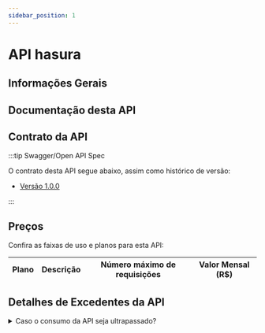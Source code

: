 ```yaml
---
sidebar_position: 1
---
```


# API hasura

## Informações Gerais



## Documentação desta API



## Contrato da API

:::tip Swagger/Open API Spec

O contrato desta API segue abaixo, assim como histórico de versão:

 - [Versão 1.0.0](swagger/agritec-api/)

:::


## Preços

Confira as faixas de uso e planos para esta API:

| Plano  | Descrição | Número máximo de requisições  | Valor Mensal (R$)| 
|--|--|--|--| 


## Detalhes de Excedentes da API

<details>
  <summary>Caso o consumo da API seja ultrapassado?</summary>
  <div>
    <div>
    Caso ultrapassar o número máximo de requisições por mês, serão cobrados R$1,50 a cada 100 novas requisições. Para mais informações entre em contato conosco pelo e- mail <a href="mailto:agroapi@embrapa.br">agroapi@embrapa.br</a>
    </div>
    <br/>
  </div>
</details>



